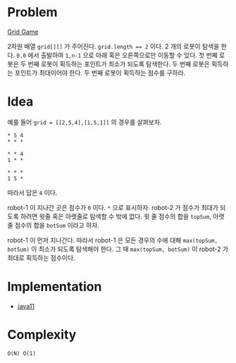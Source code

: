 # Problem

[Grid Game](https://leetcode.com/problems/grid-game/)

2차원 배열 `grid[][]` 가 주어진다. `grid.length == 2` 이다.  2 개의
로봇이 탐색을 한다. `0,0` 에서 출발하여 `1,n-1` 으로 아래 혹은
오른쪽으로만 이동할 수 있다. 첫 번쩨 로봇은 두 번째 로봇이 획득하는
포인트가 최소가 되도록 탐색한다. 두 번째 로봇은 획득하는 포인트가
최대이어야 한다. 두 번째 로봇이 획득하는 점수를 구하라.

# Idea

예를 들어 `grid = [[2,5,4],[1,5,1]]` 의 경우를 살펴보자.

```
* 5 4
* * *

* * 4
1 * *

* * *
1 5 *
```

따라서 답은 `4` 이다.

robot-1 이 지나간 곳은 점수가 `0` 이다. `*` 으로 표시하자.  robot-2 가
점수가 최대가 되도록 하려면 윗줄 혹은 아랫줄로 탐색할 수 밖에 없다. 윗 줄 점수의
합을 `topSum`, 아랫줄 점수의 합을 `botSum` 이라고 하자. 

robot-1 이 먼저 지나간다. 따라서 robot-1 은 모든 경우의 수에 대해
`max(topSum, botSum)` 이 최소가 되도록 탐색해야 한다. 그 때
`max(topSum, botSum)` 이 robot-2 가 최대로 획득하는 점수이다.

# Implementation

* [java11](MainApp.java)

# Complexity

```
O(N) O(1)
```
